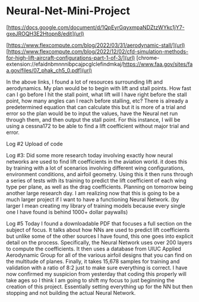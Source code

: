 # Neural-Net-Mini-Project



[https://docs.google.com/document/d/1QpEyrGqyxmpaNDZtzWYkc1jY7-gxeJROQH3E2Htopn8/edit](url)


[https://www.flexcompute.com/blog/2022/03/31/aerodynamic-stall/](url)
[https://www.flexcompute.com/blog/2022/12/02/cfd-simulation-methods-for-high-lift-aircraft-configurations-part-1-of-3/](url)
[chrome-extension://efaidnbmnnnibpcajpcglclefindmkaj/https://www.faa.gov/sites/faa.gov/files/07_phak_ch5_0.pdf](url)

In the above links, I found a lot of resources surrounding lift and aerodynamics. My plan would be to begin with lift and stall points. How fast can I go before I hit the stall point, what lift will I have right before the stall point, how many angles can I reach before stalling, etc? There is already a predetermined equation that can calculate this but it is more of a trial and error so the plan would be to input the values, have the Neural net run through them, and then output the stall point. For this instance, I will be using a cessna172 to be able to find a lift coefficient without major trial and error. 

Log #2 Upload of code

Log #3:
Did some more research today involving exactly how neural networks are used to find lift coefficients in the aviation world. it does this by training with a lot of scenarios involving different wing configurations, environment conditions, and airfoil geometry. Using this it then runs through a series of tests with its training to predict the lift coefficient of each wing type per plane, as well as the drag coefficients. Planning on tomorrow being another large research day. I am realizing now that this is going to be a much larger project if I want to have a functioning Neural Network. (by larger I mean creating my library of training models because every single one I have found is behind 1000+ dollar paywalls)


Log #5
Today I found a downloadable PDF that focuses a full section on the subject of focus. It talks about how NNs are used to predict lift coefficients but unlike some of the other sources I have found, this one goes into explicit detail on the process. Specifically, the Neural Network uses over 200 layers to compute the coefficients. It then uses a database from UIUC Applied Aerodynamic Group for all of the various airfoil designs that you can find on the multitude of planes. Finally, it takes 15,678 samples for training and validation with a ratio of 8:2 just to make sure everything is correct. I have now confirmed my suspicion from yesterday that coding this properly will take ages so I think I am going to shift my focus to just beginning the creation of this project. Essentially setting everything up for the NN but then stopping and not building the actual Neural Network. 
